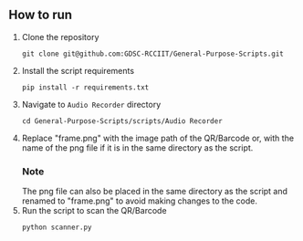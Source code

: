 ## How to run
1. Clone the repository
   ```
   git clone git@github.com:GDSC-RCCIIT/General-Purpose-Scripts.git
   ```
2. Install the script requirements
   ```
   pip install -r requirements.txt
   ```
3. Navigate to `Audio Recorder` directory
   ```
   cd General-Purpose-Scripts/scripts/Audio Recorder
   ```
4. Replace "frame.png" with the image path of the QR/Barcode or, with the name of the png file if it is in the same directory as the script.
   ### Note
   The png file can also be placed in the same directory as the script and renamed to "frame.png" to avoid making changes to the code.
5. Run the script to scan the QR/Barcode
   ```
   python scanner.py
   ```